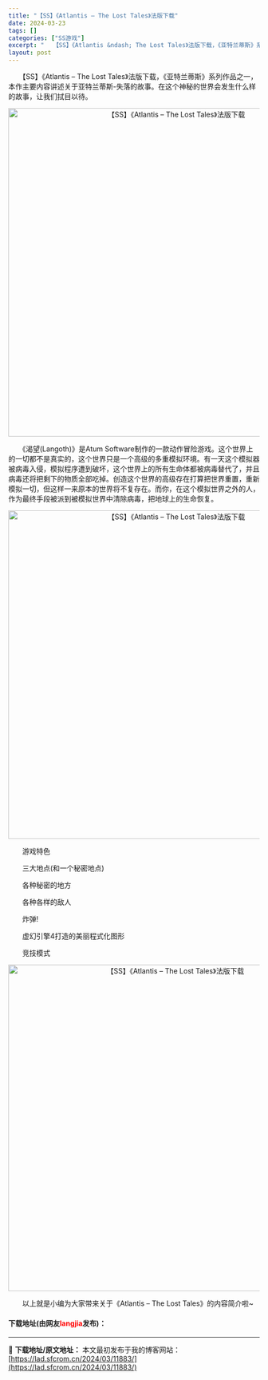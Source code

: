 ```yaml
---
title: "【SS】《Atlantis – The Lost Tales》法版下载"
date: 2024-03-23
tags: []
categories: ["SS游戏"]
excerpt: "　　【SS】《Atlantis &ndash; The Lost Tales》法版下载，《亚特兰蒂斯》系列作品之一，本作主要内容讲述关于亚特兰蒂斯-失落的故事。在这个神秘的世界会发生什么样的故事，让我们拭目以待。 　　《渴望(Langoth)》是Atum Software制作的一款动作冒险游戏。这个&hellip;"
layout: post
---
```


 <p>　　【SS】《Atlantis &ndash; The Lost Tales》法版下载，《亚特兰蒂斯》系列作品之一，本作主要内容讲述关于亚特兰蒂斯-失落的故事。在这个神秘的世界会发生什么样的故事，让我们拭目以待。</p> <p align="center"><img align="" border="0" src="https://lad.sfcrom.cn/wp-content/uploads/2024/03/20240323_65fefb263f1d4.png" width="658" alt="【SS】《Atlantis – The Lost Tales》法版下载" /></p> <p>　　《渴望(Langoth)》是Atum Software制作的一款动作冒险游戏。这个世界上的一切都不是真实的，这个世界只是一个高级的多重模拟环境。有一天这个模拟器被病毒入侵，模拟程序遭到破坏，这个世界上的所有生命体都被病毒替代了，并且病毒还将把剩下的物质全部吃掉。创造这个世界的高级存在打算把世界重置，重新模拟一切，但这样一来原本的世界将不复存在。而你，在这个模拟世界之外的人，作为最终手段被派到被模拟世界中清除病毒，把地球上的生命恢复。</p> <p align="center"><img align="" border="0" src="https://lad.sfcrom.cn/wp-content/uploads/2024/03/20240323_65fefb26f23c0.png" width="658" alt="【SS】《Atlantis – The Lost Tales》法版下载" /></p> <p>　　游戏特色</p> <p>　　三大地点(和一个秘密地点)</p> <p>　　各种秘密的地方</p> <p>　　各种各样的敌人</p> <p>　　炸弹!</p> <p>　　虚幻引擎4打造的美丽程式化图形</p> <p>　　竞技模式</p> <p align="center"><img align="" border="0" src="https://lad.sfcrom.cn/wp-content/uploads/2024/03/20240323_65fefb27a9a6e.png" width="654" alt="【SS】《Atlantis – The Lost Tales》法版下载" /></p> <p>　　以上就是小编为大家带来关于《Atlantis &ndash; The Lost Tales》的内容简介啦~</p> <p><h4>下载地址(由网友<font color="red">langjia</font>发布)：</h4></p> 

---
📖 **下载地址/原文地址：** 本文最初发布于我的博客网站：[https://lad.sfcrom.cn/2024/03/11883/](https://lad.sfcrom.cn/2024/03/11883/)
